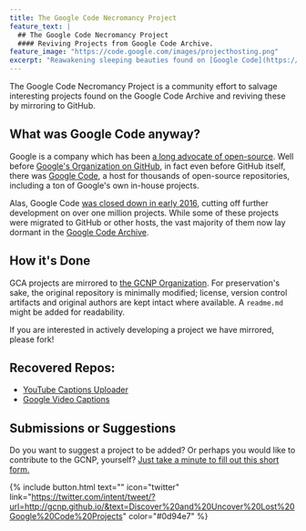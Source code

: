 ```yaml
---
title: The Google Code Necromancy Project
feature_text: |
  ## The Google Code Necromancy Project
  #### Reviving Projects from Google Code Archive.
feature_image: "https://code.google.com/images/projecthosting.png"
excerpt: "Reawakening sleeping beauties found on [Google Code](https://code.google.com/archive/)."
---
```


The Google Code Necromancy Project is a community effort to salvage interesting projects found on the Google Code Archive and reviving these by mirroring to GitHub.

## What was Google Code anyway?

Google is a company which has been [a long advocate of open-source](https://opensource.googleblog.com/2008/02/welcome-to-google-open-source-blog.html). Well before [Google's Organization on GitHub](https://github.com/google/), in fact even before GitHub itself, there was [Google Code](https://code.google.com/), a host for thousands of open-source repositories, including a ton of Google's own in-house projects.

Alas, Google Code [was closed down in early 2016](https://code.google.com/archive/), cutting off further development on over one million projects. While some of these projects were migrated to GitHub or other hosts, the vast majority of them now lay dormant in the [Google Code Archive](https://code.google.com/archive/d/code.google.com).

## How it's Done

GCA projects are mirrored to [the GCNP Organization](https://github.com/GCNP). For preservation's sake, the original repository is minimally modified; license, version control artifacts and original authors are kept intact where available. A `readme.md` might be added for readability.

If you are interested in actively developing a project we have mirrored, please fork!

## Recovered Repos:

- [YouTube Captions Uploader](https://github.com/GCNP/youtube-captions-uploader)
- [Google Video Captions](https://github.com/GCNP/google-video-captions)

[comment]: <> (## Demonstrations)

## Submissions or Suggestions

Do you want to suggest a project to be added? Or perhaps you would like to contribute to the GCNP, yourself? [Just take a minute to fill out this short form.](https://forms.gle/QxusrdhA9gp6bsaX7)


{% include button.html text="" icon="twitter" link="https://twitter.com/intent/tweet/?url=http://gcnp.github.io/&text=Discover%20and%20Uncover%20Lost%20Google%20Code%20Projects" color="#0d94e7" %}